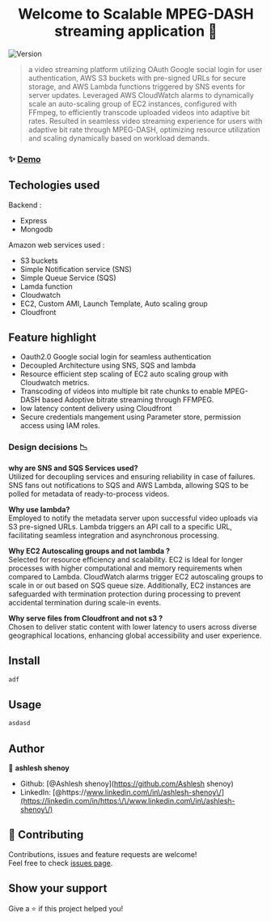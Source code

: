 <h1 align="center">Welcome to Scalable MPEG-DASH streaming application 👋</h1>
<p>
  <img alt="Version" src="https://img.shields.io/badge/version-1.0.0-blue.svg?cacheSeconds=2592000" />
</p>

> a video streaming platform utilizing OAuth Google social login for user authentication, AWS S3 buckets with pre-signed URLs for secure storage, and AWS Lambda functions triggered by SNS events for server updates. Leveraged AWS CloudWatch alarms to dynamically scale an auto-scaling group of EC2 instances, configured with FFmpeg, to efficiently transcode uploaded videos into adaptive bit rates. Resulted in seamless video streaming experience for users with adaptive bit rate through MPEG-DASH, optimizing resource utilization and scaling dynamically based on workload demands.

### ✨ [Demo](demo.youtube)

## Techologies used 
  <p>
      Backend : 
    <ul>
      <li>
          Express
      </li>
       <li>
          Mongodb
      </li>
    </ul>
  </p>
  <p>
    Amazon web services used :
    <ul>
      <li>
        S3 buckets 
      </li>
      <li>
        Simple Notification service (SNS)
      </li>
      <li>
        Simple Queue Service (SQS)
      </li>
      <li>
        Lamda function
      </li>
      <li>
        Cloudwatch
      </li>
      <li>
        EC2, Custom AMI, Launch Template, Auto scaling group
      </li>
      <li>
        Cloudfront
      </li>
    </ul>
  </p>

## Feature highlight

<ul>
  <li>
    Oauth2.0 Google social login for seamless authentication
  </li>
 <li>
    Decoupled Architecture using SNS, SQS and lambda
    
  </li>
   <li>
    Resource efficient step scaling of EC2 auto scaling group with Cloudwatch metrics.
    
  </li>
   <li>
    Transcoding of videos into multiple bit rate chunks to enable MPEG-DASH based Adoptive bitrate streaming through FFMPEG.
    
  </li>
   <li>
    low latency content delivery using Cloudfront 
    
  </li>
   <li>
    Secure credentials mangement using Parameter store, permission access using IAM roles.
    
  </li>
</ul>


### Design decisions 📉
<p>
<b> why are SNS and SQS Services used?</b> <br>
Utilized for decoupling services and ensuring reliability in case of failures. SNS fans out notifications to SQS and AWS Lambda, allowing SQS to be polled for metadata of ready-to-process videos.
</p>

<p>
<b>Why use lambda? </b>  <br>
Employed to notify the metadata server upon successful video uploads via S3 pre-signed URLs. Lambda triggers an API call to a specific URL, facilitating seamless integration and asynchronous processing.
</p>

<p>
<b>Why EC2 Autoscaling groups and not lambda ?</b>  <br>
Selected for resource efficiency and scalability. EC2 is Ideal for longer processes with higher computational and memory requirements when compared to Lambda. CloudWatch alarms trigger EC2 autoscaling groups to scale in or out based on SQS queue size. Additionally, EC2 instances are safeguarded with termination protection during processing to prevent accidental termination during scale-in events.
</p>

<p>
<b> Why serve files from Cloudfront and not s3 ?</b>   <br>
Chosen to deliver static content with lower latency to users across diverse geographical locations, enhancing global accessibility and user experience.
</p>

## Install

```sh
adf
```

## Usage

```sh
asdasd
```

## Author

👤 **ashlesh shenoy**

* Github: [@Ashlesh shenoy](https://github.com/Ashlesh shenoy)
* LinkedIn: [@https:\/\/www.linkedin.com\/in\/ashlesh-shenoy\/](https://linkedin.com/in/https:\/\/www.linkedin.com\/in\/ashlesh-shenoy\/)

## 🤝 Contributing

Contributions, issues and feature requests are welcome!<br />Feel free to check [issues page](https://www.linkedin.com/in/ashlesh-shenoy/). 

## Show your support

Give a ⭐️ if this project helped you!

